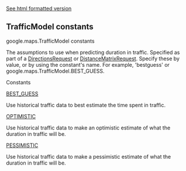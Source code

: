 [See html formatted version](https://huasofoundries.github.io/google-maps-documentation/TrafficModel.html)


TrafficModel constants
----------------------

google.maps.TrafficModel constants

The assumptions to use when predicting duration in traffic. Specified as part of a [DirectionsRequest](DirectionsRequest.md) or [DistanceMatrixRequest](#DistanceMatrixRequest). Specify these by value, or by using the constant's name. For example, 'bestguess' or google.maps.TrafficModel.BEST\_GUESS.

Constants

[BEST\_GUESS](#TrafficModel.BEST_GUESS)

Use historical traffic data to best estimate the time spent in traffic.

[OPTIMISTIC](#TrafficModel.OPTIMISTIC)

Use historical traffic data to make an optimistic estimate of what the duration in traffic will be.

[PESSIMISTIC](#TrafficModel.PESSIMISTIC)

Use historical traffic data to make a pessimistic estimate of what the duration in traffic will be.